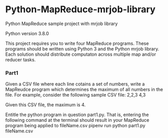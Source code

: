 # Python-MapReduce-mrjob-library
Python MapReduce sample project with mrjob library

Python version 3.8.0

This project requires you to write four MapReduce programs. These programs should be written using Python 3  and the Python mrjob library.
Each solution should distribute computaton across multiple map and/or reducer tasks.

<h3>Part1</h3>
Given a CSV file where each line cotains a set of numbers, write a MapReudce program which determines the maximum of all numbers in the file.
For example, consider the following sample CSV file:
2,2,3
4,3

Given this CSV file, the maximum is 4.

Entitle the python program in question part1.py. That is, entering the following command at the terminal should result in your MapReduce program being applied to fileName.csv pipenv run python part1.py fileName.csv




